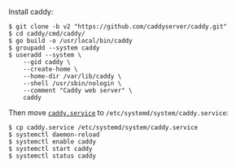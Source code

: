 Install caddy:
```
$ git clone -b v2 "https://github.com/caddyserver/caddy.git"
$ cd caddy/cmd/caddy/
$ go build -o /usr/local/bin/caddy
$ groupadd --system caddy
$ useradd --system \
  	--gid caddy \
  	--create-home \
  	--home-dir /var/lib/caddy \
  	--shell /usr/sbin/nologin \
  	--comment "Caddy web server" \
  	caddy
```
Then move [`caddy.service`](https://github.com/caddyserver/dist/blob/master/init/caddy.service) to `/etc/systemd/system/caddy.service`:
```
$ cp caddy.service /etc/systemd/system/caddy.service
$ systemctl daemon-reload
$ systemctl enable caddy
$ systemctl start caddy
$ systemctl status caddy
```
